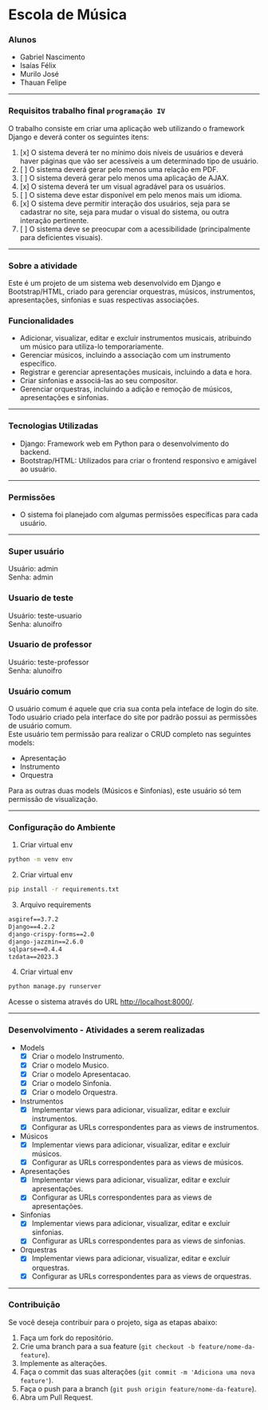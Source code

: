 # Escola de Música
### Alunos
- Gabriel Nascimento
- Isaías Félix
- Murilo José
- Thauan Felipe
***
### Requisitos trabalho final `programação IV`
O trabalho consiste em criar uma aplicação web utilizando o framework Django e deverá conter os seguintes itens:
1. [x] O sistema deverá ter no mínimo dois níveis de usuários e deverá haver páginas que vão ser acessíveis a um determinado tipo de usuário.
1. [ ] O sistema deverá gerar pelo menos uma relação em PDF.
1. [ ] O sistema deverá gerar pelo menos uma aplicação de AJAX.
1. [x] O sistema deverá ter um visual agradável para os usuários.
1. [ ] O sistema deve estar disponível em pelo menos mais um idioma.
1. [x] O sistema deve permitir interação dos usuários, seja para se cadastrar no site, seja para mudar o visual do sistema, ou outra interação pertinente.
1. [ ] O sistema deve se preocupar com a acessibilidade (principalmente para deficientes visuais).
***
### Sobre a atividade
Este é um projeto de um sistema web desenvolvido em Django e Bootstrap/HTML, criado para gerenciar orquestras, músicos, instrumentos, apresentações, sinfonias e suas respectivas associações.
### Funcionalidades
- Adicionar, visualizar, editar e excluir instrumentos musicais, atribuindo um músico para utiliza-lo temporariamente.
- Gerenciar músicos, incluindo a associação com um instrumento específico.
- Registrar e gerenciar apresentações musicais, incluindo a data e hora.
- Criar sinfonias e associá-las ao seu compositor.
- Gerenciar orquestras, incluindo a adição e remoção de músicos, apresentações e sinfonias.
***
### Tecnologias Utilizadas
- Django: Framework web em Python para o desenvolvimento do backend.
- Bootstrap/HTML: Utilizados para criar o frontend responsivo e amigável ao usuário.
***
### Permissões
- O sistema foi planejado com algumas permissões específicas para cada usuário.
***
### Super usuário
Usuário: admin  
Senha: admin
### Usuario de teste
Usuário: teste-usuario  
Senha: alunoifro
### Usuario de professor
Usuário: teste-professor  
Senha: alunoifro
### Usuário comum
O usuário comum é aquele que cria sua conta pela inteface de login do site. Todo usuário criado pela interface do site por padrão possui as permissões de usuário comum.   
Este usuário tem permissão para realizar o CRUD completo nas seguintes models:

- Apresentação
- Instrumento
- Orquestra

Para as outras duas models (Músicos e Sinfonias), este usuário só tem permissão de visualização.
***
### Configuração do Ambiente
1. Criar virtual env 
```sh
python -m venv env
```
2. Criar virtual env 
```sh
pip install -r requirements.txt
```
3. Arquivo requirements
```txt
asgiref==3.7.2
Django==4.2.2
django-crispy-forms==2.0
django-jazzmin==2.6.0
sqlparse==0.4.4
tzdata==2023.3
```
4. Criar virtual env 
```sh
python manage.py runserver
```
Acesse o sistema através do URL [http://localhost:8000/](http://localhost:8000/).
***
### Desenvolvimento - Atividades a serem realizadas
- Models
    - [x] Criar o modelo Instrumento.
    - [x] Criar o modelo Musico.
    - [x] Criar o modelo Apresentacao.
    - [x] Criar o modelo Sinfonia.
    - [x] Criar o modelo Orquestra.
- Instrumentos
    - [x] Implementar views para adicionar, visualizar, editar e excluir instrumentos.
    - [x] Configurar as URLs correspondentes para as views de instrumentos.
- Músicos
    - [x] Implementar views para adicionar, visualizar, editar e excluir músicos.
    - [x] Configurar as URLs correspondentes para as views de músicos.
- Apresentações
    - [x] Implementar views para adicionar, visualizar, editar e excluir apresentações.
    - [x] Configurar as URLs correspondentes para as views de apresentações.
- Sinfonias
    - [x] Implementar views para adicionar, visualizar, editar e excluir sinfonias.
    - [x] Configurar as URLs correspondentes para as views de sinfonias.
- Orquestras
    - [x] Implementar views para adicionar, visualizar, editar e excluir orquestras.
    - [x] Configurar as URLs correspondentes para as views de orquestras.
***
### Contribuição
Se você deseja contribuir para o projeto, siga as etapas abaixo:
1. Faça um fork do repositório.
2. Crie uma branch para a sua feature (`git checkout -b feature/nome-da-feature`).
3. Implemente as alterações.
4. Faça o commit das suas alterações (`git commit -m 'Adiciona uma nova feature'`).
5. Faça o push para a branch (`git push origin feature/nome-da-feature`).
6. Abra um Pull Request.
